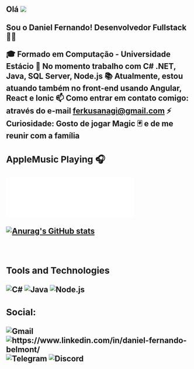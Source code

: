 <h2 align="left">
 <abc>
  <br>Olá <img src="https://user-images.githubusercontent.com/42378118/110234147-e3259600-7f4e-11eb-95be-0c4047144dea.gif" width="30"><br> 
  <br> Sou o Daniel Fernando! Desenvolvedor Fullstack 👨‍💻<br>

🎓 Formado em Computação - Universidade Estácio
🔭 No momento trabalho com C# .NET, Java, SQL Server, Node.js
📚 Atualmente, estou atuando também no front-end usando Angular, React e Ionic
📫 Como entrar em contato comigo: através do e-mail ferkusanagi@gmail.com
⚡ Curiosidade: Gosto de jogar Magic 🃏 e de me reunir com a família 



### AppleMusic Playing 🎧

<img src="https://raw.githubusercontent.com/kittinan/spotify-github-profile/a020cc12ed9a2f5501bb302a1b7f386749a14f1d/img/novatorem.svg" alt="codeSTACKr Spotify Playing" width="350" />

<br />

[![Anurag's GitHub stats](https://github-readme-stats.vercel.app/api?username=belmontsky&theme=tokyonight)](https://github.com/anuraghazra/github-readme-stats)

<br />

### Tools and Technologies

<img src="https://cdn.jsdelivr.net/gh/devicons/devicon/icons/csharp/csharp-original.svg" alt="C#" width="32" height="32" /> <img src="https://cdn.jsdelivr.net/gh/devicons/devicon/icons/java/java-original-wordmark.svg" alt="Java" width="32" height="32" /> 
<img src="https://cdn.jsdelivr.net/gh/devicons/devicon/icons/nodejs/nodejs-original.svg" alt="Node.js" width="32" height="32"/>
          


### Social:

<img alt="Gmail" src="https://img.shields.io/badge/Gmail-D14836?style=for-the-badge&logo=gmail&logoColor=white" /> 	<img alt="https://www.linkedin.com/in/daniel-fernando-belmont/" src="https://img.shields.io/badge/linkedin%20-%230077B5.svg?&style=for-the-badge&logo=linkedin&logoColor=white"/> <img alt="Telegram" src="https://img.shields.io/badge/Telegram-2CA5E0?style=for-the-badge&logo=telegram&logoColor=white" /> <img alt="Discord" src="https://img.shields.io/badge/%3CServer%3E%20-%237289DA.svg?&style=for-the-badge&logo=discord&logoColor=white"/>


